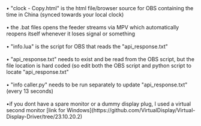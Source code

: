 <div dir="ltr">
• "clock - Copy.html" is the html file/browser source for OBS containing the time in China (synced towards your local clock)<br>
<br>
• the .bat files opens the feeder streams via MPV which automatically reopens itself whenever it loses signal or something<br>
<br>
• "info.lua" is the script for OBS that reads the "api_response.txt"<br>
<br>
• "api_response.txt" needs to exist and be read from the OBS script, but the file location is hard coded (so edit both the OBS script and python script to locate "api_response.txt"<br> 
<br>
• "info caller.py" needs to be run separately to update "api_response.txt" (every 13 seconds)<br>
<br>
•if you dont have a spare monitor or a dummy display plug, I used a virtual second monitor [link for Windows](https://github.com/VirtualDisplay/Virtual-Display-Driver/tree/23.10.20.2)

</div>

